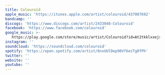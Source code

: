 ```yaml
---
title: Colouroïd
apple_music: 'https://itunes.apple.com/artist/colouroid/437007692'
bandcamp: ''
discogs: 'https://www.discogs.com/artist/2433048-Colouroid'
facebook: 'https://www.facebook.com/colouroid'
google_music: >-
   https://play.google.com/store/music/artist/Colouroid?id=At2tkklxxejxkpegnod3443mcza
instagram: ''
soundcloud: 'https://soundcloud.com/colouroid'
spotify: 'https://open.spotify.com/artist/6nxUUlDep90Vf6ezTg0fPh'
twitter: ''
website: ''
youtube: ''
---
```

